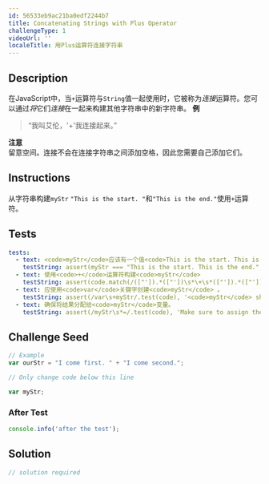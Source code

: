 ```yaml
---
id: 56533eb9ac21ba0edf2244b7
title: Concatenating Strings with Plus Operator
challengeType: 1
videoUrl: ''
localeTitle: 用Plus运算符连接字符串
---
```


## Description
<section id="description">在JavaScript中，当<code>+</code>运算符与<code>String</code>值一起使用时，它被称为<dfn>连接</dfn>运算符。您可以通过<dfn>将</dfn>它们<dfn>连接</dfn>在一起来构建其他字符串中的新字符串。 <strong>例</strong> <blockquote> “我叫艾伦，&#39;+&#39;我连接起来。” </blockquote> <strong>注意</strong> <br>留意空间。连接不会在连接字符串之间添加空格，因此您需要自己添加它们。 </section>

## Instructions
<section id="instructions">从字符串构建<code>myStr</code> <code>&quot;This is the start. &quot;</code>和<code>&quot;This is the end.&quot;</code>使用<code>+</code>运算符。 </section>

## Tests
<section id='tests'>

```yml
tests:
  - text: <code>myStr</code>应该有一个值<code>This is the start. This is the end.</code>
    testString: assert(myStr === "This is the start. This is the end.", '<code>myStr</code> should have a value of <code>This is the start. This is the end.</code>');
  - text: 使用<code>+</code>运算符构建<code>myStr</code>
    testString: assert(code.match(/(["']).*(["'])\s*\+\s*(["']).*(["'])/g).length > 1, 'Use the <code>+</code> operator to build <code>myStr</code>');
  - text: 应使用<code>var</code>关键字创建<code>myStr</code> 。
    testString: assert(/var\s+myStr/.test(code), '<code>myStr</code> should be created using the <code>var</code> keyword.');
  - text: 确保将结果分配给<code>myStr</code>变量。
    testString: assert(/myStr\s*=/.test(code), 'Make sure to assign the result to the <code>myStr</code> variable.');

```

</section>

## Challenge Seed
<section id='challengeSeed'>

<div id='js-seed'>

```js
// Example
var ourStr = "I come first. " + "I come second.";

// Only change code below this line

var myStr;

```

</div>


### After Test
<div id='js-teardown'>

```js
console.info('after the test');
```

</div>

</section>

## Solution
<section id='solution'>

```js
// solution required
```
</section>
